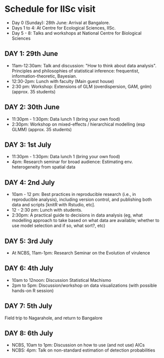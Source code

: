# Schedule for IISc visit

* Day 0 (Sunday): 28th June: Arrival at Bangalore.
* Days 1 to 4: At Centre for Ecological Sciences, IISc. 
* Day 5 - 8: Talks and workshops at National Centre for Biological Sciences

## DAY 1: 29th June

* 11am-12:30am: Talk and discussion: "How to think about data analysis". Principles and philosophies of statistical inference: frequentist, information-theoretic, Bayesian.
* 12:30-2pm: Lunch with faculty (Main guest house)
* 2:30 pm: Workshop: Extensions of GLM (overdispersion, GAM, gnlm) (approx. 35 students)

## DAY 2: 30th June

* 11:30pm - 1:30pm: Data lunch 1 (bring your own food)
* 2:30pm: Workshop on mixed-effects / hierarchical modelling (esp GLMM) (approx. 35 students)

## DAY 3: 1st July

* 11:30pm - 1:30pm: Data lunch 1 (bring your own food)
* 4pm: Research seminar for broad audience: Estimating env. heterogeneity from spatial data

## DAY 4: 2nd July 

* 10am - 12 pm: Best practices in reproducible research (i.e., in reproducible analysis), including version control, and publishing both data and scripts [knitR with Rstudio, etc]. 
* 12 - 2:30 pm: Lunch with students. 
* 2:30pm: A practical guide to decisions in data analysis (eg, what modelling approach to take based on what data are available; whether to use model selection and if so, what sort?, etc)

## DAY 5: 3rd July

* At NCBS, 11am-1pm:  Research Seminar on the Evolution of virulence

## DAY 6: 4th July

* 10am to 12noon: Discussion Statistical Machismo
* 2pm to 5pm: Discussion/workshop on data visualizations (with possible hands-on R session)

## DAY 7: 5th July

Field trip to Nagarahole, and return to Bangalore

## DAY 8: 6th July

* NCBS, 10am to 1pm: Discussion on how to use (and not use) AICs
* NCBS: 4pm: Talk on non-standard estimation of detection probabilities
